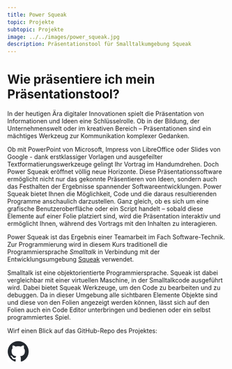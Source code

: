 ```yaml
---
title: Power Squeak
topic: Projekte
subtopic: Projekte
image: ../../images/power_squeak.jpg
description: Präsentationstool für Smalltalkumgebung Squeak
---
```


# Wie präsentiere ich mein Präsentationstool?

In der heutigen Ära digitaler Innovationen spielt die Präsentation von Informationen und Ideen eine Schlüsselrolle. Ob in der Bildung, der Unternehmenswelt oder im kreativen Bereich – Präsentationen sind ein mächtiges Werkzeug zur Kommunikation komplexer Gedanken. 

Ob mit PowerPoint von Microsoft, Impress von LibreOffice oder Slides von Google - dank erstklassiger Vorlagen und ausgefeilter Textformatierungswerkzeuge gelingt Ihr Vortrag im Handumdrehen. Doch Power Squeak eröffnet völlig neue Horizonte. Diese Präsentationssoftware ermöglicht nicht nur das gekonnte Präsentieren von Ideen, sondern auch das Festhalten der Ergebnisse spannender Softwareentwicklungen. Power Squeak bietet Ihnen die Möglichkeit, Code und die daraus resultierenden Programme anschaulich darzustellen. Ganz gleich, ob es sich um eine grafische Benutzeroberfläche oder ein Script handelt – sobald diese Elemente auf einer Folie platziert sind, wird die Präsentation interaktiv und ermöglicht Ihnen, während des Vortrags mit den Inhalten zu interagieren.

Power Squeak ist das Ergebnis einer Teamarbeit im Fach Software-Technik. Zur Programmierung wird in diesem Kurs traditionell die Programmiersprache _Smalltalk_ in Verbindung mit der Entwicklungsumgebung [Squeak](https://squeak.org) verwendet.

Smalltalk ist eine objektorientierte Programmiersprache. Squeak ist dabei vergleichbar mit einer virtuellen Maschine, in der Smalltalkcode ausgeführt wird. Dabei bietet Squeak Werkzeuge, um den Code zu bearbeiten und zu debuggen. Da in dieser Umgebung alle sichtbaren Elemente Objekte sind und diese von den Folien angezeigt werden können, lässt sich auf den Folien auch ein Code Editor unterbringen und bedienen oder ein selbst programmiertes Spiel.

Wirf einen Blick auf das GitHub-Repo des Projektes: 

<a href="https://github.com/hpi-swa-teaching/PowerSqueak"><img src="../../images/github-mark.png"/></a>